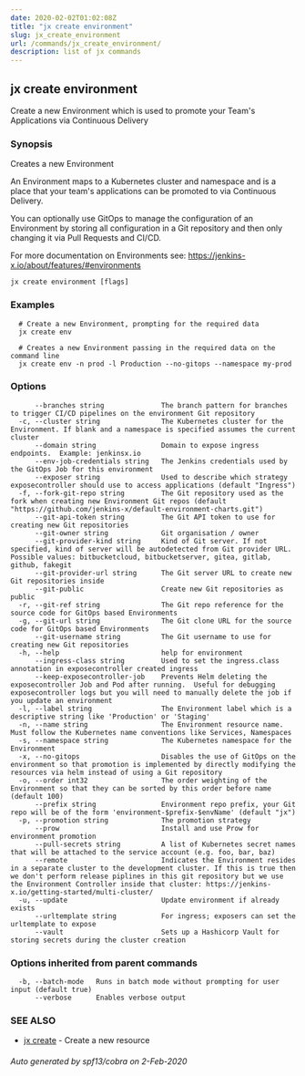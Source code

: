 ```yaml
---
date: 2020-02-02T01:02:08Z
title: "jx create environment"
slug: jx_create_environment
url: /commands/jx_create_environment/
description: list of jx commands
---
```

## jx create environment

Create a new Environment which is used to promote your Team's Applications via Continuous Delivery

### Synopsis

Creates a new Environment
  
An Environment maps to a Kubernetes cluster and namespace and is a place that your team's applications can be promoted to via Continuous Delivery. 

You can optionally use GitOps to manage the configuration of an Environment by storing all configuration in a Git repository and then only changing it via Pull Requests and CI/CD. 

For more documentation on Environments see: https://jenkins-x.io/about/features/#environments

```
jx create environment [flags]
```

### Examples

```
  # Create a new Environment, prompting for the required data
  jx create env
  
  # Creates a new Environment passing in the required data on the command line
  jx create env -n prod -l Production --no-gitops --namespace my-prod
```

### Options

```
      --branches string              The branch pattern for branches to trigger CI/CD pipelines on the environment Git repository
  -c, --cluster string               The Kubernetes cluster for the Environment. If blank and a namespace is specified assumes the current cluster
      --domain string                Domain to expose ingress endpoints.  Example: jenkinsx.io
      --env-job-credentials string   The Jenkins credentials used by the GitOps Job for this environment
      --exposer string               Used to describe which strategy exposecontroller should use to access applications (default "Ingress")
  -f, --fork-git-repo string         The Git repository used as the fork when creating new Environment Git repos (default "https://github.com/jenkins-x/default-environment-charts.git")
      --git-api-token string         The Git API token to use for creating new Git repositories
      --git-owner string             Git organisation / owner
      --git-provider-kind string     Kind of Git server. If not specified, kind of server will be autodetected from Git provider URL. Possible values: bitbucketcloud, bitbucketserver, gitea, gitlab, github, fakegit
      --git-provider-url string      The Git server URL to create new Git repositories inside
      --git-public                   Create new Git repositories as public
  -r, --git-ref string               The Git repo reference for the source code for GitOps based Environments
  -g, --git-url string               The Git clone URL for the source code for GitOps based Environments
      --git-username string          The Git username to use for creating new Git repositories
  -h, --help                         help for environment
      --ingress-class string         Used to set the ingress.class annotation in exposecontroller created ingress
      --keep-exposecontroller-job    Prevents Helm deleting the exposecontroller Job and Pod after running.  Useful for debugging exposecontroller logs but you will need to manually delete the job if you update an environment
  -l, --label string                 The Environment label which is a descriptive string like 'Production' or 'Staging'
  -n, --name string                  The Environment resource name. Must follow the Kubernetes name conventions like Services, Namespaces
  -s, --namespace string             The Kubernetes namespace for the Environment
  -x, --no-gitops                    Disables the use of GitOps on the environment so that promotion is implemented by directly modifying the resources via helm instead of using a Git repository
  -o, --order int32                  The order weighting of the Environment so that they can be sorted by this order before name (default 100)
      --prefix string                Environment repo prefix, your Git repo will be of the form 'environment-$prefix-$envName' (default "jx")
  -p, --promotion string             The promotion strategy
      --prow                         Install and use Prow for environment promotion
      --pull-secrets string          A list of Kubernetes secret names that will be attached to the service account (e.g. foo, bar, baz)
      --remote                       Indicates the Environment resides in a separate cluster to the development cluster. If this is true then we don't perform release piplines in this git repository but we use the Environment Controller inside that cluster: https://jenkins-x.io/getting-started/multi-cluster/
  -u, --update                       Update environment if already exists
      --urltemplate string           For ingress; exposers can set the urltemplate to expose
      --vault                        Sets up a Hashicorp Vault for storing secrets during the cluster creation
```

### Options inherited from parent commands

```
  -b, --batch-mode   Runs in batch mode without prompting for user input (default true)
      --verbose      Enables verbose output
```

### SEE ALSO

* [jx create](/commands/jx_create/)	 - Create a new resource

###### Auto generated by spf13/cobra on 2-Feb-2020
